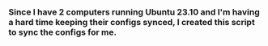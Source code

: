 ### Since I have 2 computers running Ubuntu 23.10 and I'm having a hard time keeping their configs synced, I created this script to sync the configs for me.
